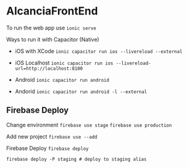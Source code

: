 # AlcanciaFrontEnd
To run the web app use
```ionic serve```

Ways to run it with Capacitor (Native)
- iOS with XCode
```ionic capacitor run ios --livereload --external```
- iOS Localhost
```ionic capacitor run ios --livereload-url=http://localhost:8100```

- Android
```ionic capacitor run android```
- Andorid 
```ionic capacitor run android -l --external```

## Firebase Deploy

Change environment
```firebase use stage```
```firebase use production```

Add new project
```firebase use --add```

Firebase Deploy
```firebase deploy```

```firebase deploy -P staging # deploy to staging alias```